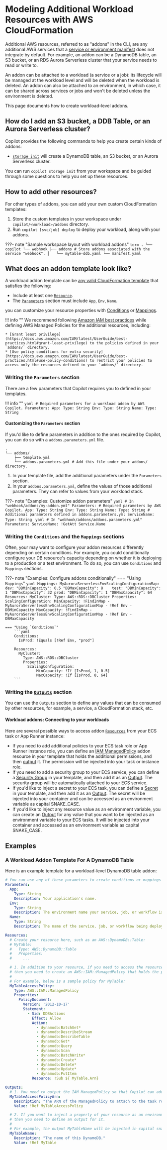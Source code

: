 # Modeling Additional Workload Resources with AWS CloudFormation

Additional AWS resources, referred to as "addons" in the CLI, are any additional AWS services that a [service or environment manifest](../../manifest/overview.en.md) does not integrate by default. 
For example, an addon can be a DynamoDB table, an S3 bucket, or an RDS Aurora Serverless cluster that your service needs to read or write to.

An addon can be attached to a workload (a service or a job): its lifecycle will be managed at the workload level and
will be deleted when the workload is deleted. An addon can also be attached to an environment, in which case,
it can be shared across services or jobs and won't be deleted unless the environment is deleted.

This page documents how to create workload-level addons.

## How do I add an S3 bucket, a DDB Table, or an Aurora Serverless cluster?

Copilot provides the following commands to help you create certain kinds of addons:

* [`storage init`](../../commands/storage-init.en.md) will create a DynamoDB table, an S3 bucket, or an Aurora Serverless cluster.  

You can run `copilot storage init` from your workspace and be guided through some questions to help you set up these resources.


## How to add other resources?

For other types of addons, you can add your own custom CloudFormation templates:

1. Store the custom templates in your workspace under `copilot/<workload>/addons` directory.
3. Run `copilot [svc/job] deploy` to deploy your workload, along with your addons.


???- note "Sample workspace layout with workload addons"
    ```term
    .
    └── copilot
        └── webhook
            ├── addons # Store addons associated with the service "webhook".
            │   └── mytable-ddb.yaml
            └── manifest.yaml 
    ```

## What does an addon template look like?
A workload addon template can be [any valid CloudFormation template](https://docs.aws.amazon.com/AWSCloudFormation/latest/UserGuide/template-anatomy.html) that satisfies the following:

* Include at least one [`Resource`](https://docs.aws.amazon.com/AWSCloudFormation/latest/UserGuide/resources-section-structure.html).
* The [`Parameters`](https://docs.aws.amazon.com/AWSCloudFormation/latest/UserGuide/parameters-section-structure.html) section must include `App`, `Env`, `Name`.

you can customize your resource properties with [Conditions](https://docs.aws.amazon.com/AWSCloudFormation/latest/UserGuide/conditions-section-structure.html) or [Mappings](https://docs.aws.amazon.com/AWSCloudFormation/latest/UserGuide/mappings-section-structure.html).

!!! info ""
    We recommend following [Amazon IAM best practices](https://docs.aws.amazon.com/IAM/latest/UserGuide/best-practices.html) while defining AWS Managed Policies for the additional resources, including:

    * [Grant least privilege](https://docs.aws.amazon.com/IAM/latest/UserGuide/best-practices.html#grant-least-privilege) to the policies defined in your `addons/` directory.  
    * [Use policy conditions for extra security](https://docs.aws.amazon.com/IAM/latest/UserGuide/best-practices.html#use-policy-conditions) to restrict your policies to access only the resources defined in your `addons/` directory.   


### Writing the `Parameters` section

There are a few parameters that Copilot requires you to defined in your templates. 

!!! info ""
    ```yaml
    # Required parameters for a workload addon by AWS Copilot.
    Parameters:
        App:
            Type: String
        Env:
            Type: String
        Name:
            Type: String
    ```


#### Customizing the `Parameters` section

If you'd like to define parameters in addition to the ones required by Copilot, you can do so with a
`addons.parameters.yml` file.

```term
.
└── addons/
    ├── template.yml
    └── addons.parameters.yml # Add this file under your addons/ directory.
```

1. In your template file, add the additional parameters under the `Parameters` section.
2. In your `addons.parameters.yml`, define the values of those additional parameters. They can refer to values from your workload stack. 

???- note "Examples: Customize addon parameters"
    ```yaml
    # In "webhook/addons/my-addon.yml"
    Parameters:
      # Required parameters by AWS Copilot.
      App:
        Type: String
      Env:
        Type: String
      Name:
        Type: String
      # Additional parameters defined in addons.parameters.yml
      ServiceName:
        Type: String
    ```
    ```yaml
    # In "webhook/addons/addons.parameters.yml"
    Parameters:
        ServiceName: !GetAtt Service.Name
    ```

### Writing the `Conditions` and the `Mappings` sections

Often, your may want to configure your addon resources differently depending on certain conditions. 
For example, you could conditionally configure your DB resource's capacity depending on whether it is deploying to a 
production or a test environment. To do so, you can use `Conditions` and `Mappings` sections.

???- note "Examples: Configure addons conditionally"
    === "Using `Mappings`"
        ```yaml
        Mappings:
            MyAuroraServerlessEnvScalingConfigurationMap:
                dev:
                    "DBMinCapacity": 0.5
                    "DBMaxCapacity": 8   
                test:
                    "DBMinCapacity": 1
                    "DBMaxCapacity": 32
                prod:
                    "DBMinCapacity": 1
                    "DBMaxCapacity": 64
        Resources:
            MyCluster:
                Type: AWS::RDS::DBCluster
                Properties:
                    ScalingConfiguration:
                        MinCapacity: !FindInMap
                            - MyAuroraServerlessEnvScalingConfigurationMap
                            - !Ref Env
                            - DBMinCapacity
                        MaxCapacity: !FindInMap
                            - MyAuroraServerlessEnvScalingConfigurationMap
                            - !Ref Env
                            - DBMaxCapacity
        ```
    
    === "Using `Conditions`"
        ```yaml
        Conditions:
          IsProd: !Equals [!Ref Env, "prod"] 
        
        Resources:
          MyCluster:
            Type: AWS::RDS::DBCluster
            Properties:
              ScalingConfiguration:
                  MinCapacity: !If [IsProd, 1, 0.5]
                  MaxCapacity: !If [IsProd, 8, 64]
        ```


### Writing the [`Outputs`](https://docs.aws.amazon.com/AWSCloudFormation/latest/UserGuide/outputs-section-structure.html) section

You can use the `Outputs` section to define any values that can be consumed by other resources, for example, a service,
a CloudFormation stack, etc.

#### Workload addons: Connecting to your workloads

Here are several possible ways to access addon [`Resources`](https://docs.aws.amazon.com/AWSCloudFormation/latest/UserGuide/resources-section-structure.html) 
from your ECS task or App Runner instance:

* If you need to add additional policies to your ECS task role or App Runner instance role, you can define an [IAM ManagedPolicy](https://docs.aws.amazon.com/AWSCloudFormation/latest/UserGuide/aws-resource-iam-managedpolicy.html) addon resource in your template that holds the additional permissions, and then [output](https://docs.aws.amazon.com/AWSCloudFormation/latest/UserGuide/outputs-section-structure.html) it. The permission will be injected into your task or instance role.
* If you need to add a security group to your ECS service, you can define a [Security Group](https://docs.aws.amazon.com/AWSCloudFormation/latest/UserGuide/aws-properties-ec2-security-group.html) in your template, and then add it as an [Output](https://docs.aws.amazon.com/AWSCloudFormation/latest/UserGuide/outputs-section-structure.html). The security group will be automatically attached to your ECS service.
* If you'd like to inject a secret to your ECS task, you can define a [Secret](https://docs.aws.amazon.com/AWSCloudFormation/latest/UserGuide/aws-resource-secretsmanager-secret.html) in your template, and then add it as an [Output](https://docs.aws.amazon.com/AWSCloudFormation/latest/UserGuide/outputs-section-structure.html). The secret will be injected into your container and can be accessed as an environment variable as capital SNAKE_CASE.
* If you'd like to inject any resource value as an environment variable, you can create an [Output](https://docs.aws.amazon.com/AWSCloudFormation/latest/UserGuide/outputs-section-structure.html) for any value that you want to be injected as an environment variable to your ECS tasks. It will be injected into your container and accessed as an environment variable  as capital SNAKE_CASE.

## Examples

### A Workload Addon Template For A DynamoDB Table

Here is an example template for a workload-level DynamoDB table addon:
```yaml
# You can use any of these parameters to create conditions or mappings in your template.
Parameters:
  App:
    Type: String
    Description: Your application's name.
  Env:
    Type: String
    Description: The environment name your service, job, or workflow is being deployed to.
  Name:
    Type: String
    Description: The name of the service, job, or workflow being deployed.

Resources:
  # Create your resource here, such as an AWS::DynamoDB::Table:
  # MyTable:
  #   Type: AWS::DynamoDB::Table
  #   Properties:
  #     ...

  # 1. In addition to your resource, if you need to access the resource from your ECS task 
  # then you need to create an AWS::IAM::ManagedPolicy that holds the permissions for your resource.
  #
  # For example, below is a sample policy for MyTable:
  MyTableAccessPolicy:
    Type: AWS::IAM::ManagedPolicy
    Properties:
      PolicyDocument:
        Version: '2012-10-17'
        Statement:
          - Sid: DDBActions
            Effect: Allow
            Action:
              - dynamodb:BatchGet*
              - dynamodb:DescribeStream
              - dynamodb:DescribeTable
              - dynamodb:Get*
              - dynamodb:Query
              - dynamodb:Scan
              - dynamodb:BatchWrite*
              - dynamodb:Create*
              - dynamodb:Delete*
              - dynamodb:Update*
              - dynamodb:PutItem
            Resource: !Sub ${ MyTable.Arn}

Outputs:
  # 1. You need to output the IAM ManagedPolicy so that Copilot can add it as a managed policy to your ECS task role.
  MyTableAccessPolicyArn:
    Description: "The ARN of the ManagedPolicy to attach to the task role."
    Value: !Ref MyTableAccessPolicy

  # 2. If you want to inject a property of your resource as an environment variable to your ECS task,
  # then you need to define an output for it.
  #
  # For example, the output MyTableName will be injected in capital snake case, MY_TABLE_NAME, to your task.
  MyTableName:
    Description: "The name of this DynamoDB."
    Value: !Ref MyTable
```


